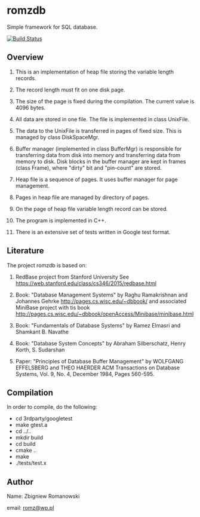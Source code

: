 # romzdb

Simple framework for SQL database.

[![Build Status](https://travis-ci.org/romz-pl/romzdb.svg?branch=master)](https://travis-ci.org/romz-pl/romzdb)

## Overview

1. This is an implementation of heap file storing the variable length records.

2. The record length must fit on one disk page. 

3. The size of the page is fixed during the compilation. The current value is 4096 bytes.

4. All data are stored in one file. The file is implemented in class UnixFile.

5. The data to the UnixFile is transferred in pages of fixed size. This is managed by class DiskSpaceMgr.

6. Buffer manager (implemented in class BufferMgr) is responsible for transferring data from disk into memory and transferring data from memory to disk. Disk blocks in the buffer manager are kept in frames (class Frame), where "dirty" bit and "pin-count" are stored.

7. Heap file is a sequence of pages. It uses buffer manager for page management. 

8. Pages in heap file are managed by directory of pages. 

9. On the page of heap file variable length record can be stored. 

10. The program is implemented in C++.

11. There is an extensive set of tests written in Google test format.

## Literature

The project romzdb is based on: 
1. RedBase project from Stanford University
   See https://web.stanford.edu/class/cs346/2015/redbase.html

2. Book: "Database Management Systems" by Raghu Ramakrishnan and Johannes Gehrke
   http://pages.cs.wisc.edu/~dbbook/
   and associated MiniBase project with tis book
   http://pages.cs.wisc.edu/~dbbook/openAccess/Minibase/minibase.html

3. Book: "Fundamentals of Database Systems" by Ramez Elmasri and Shamkant B. Navathe

4. Book: "Database System Concepts" by Abraham Silberschatz, Henry Korth, S. Sudarshan 

5. Paper: "Principles of Database Buffer Management" by WOLFGANG EFFELSBERG and THEO HAERDER
   ACM Transactions on Database Systems, Vol. 9, No. 4, December 1984, Pages 560-595.

## Compilation

In order to compile, do the following:
  - cd 3rdparty/googletest
  - make gtest.a
  - cd ../..
  - mkdir build
  - cd build
  - cmake ..
  - make
  - ./tests/test.x

## Author

Name: Zbigniew Romanowski

email: romz@wp.pl


